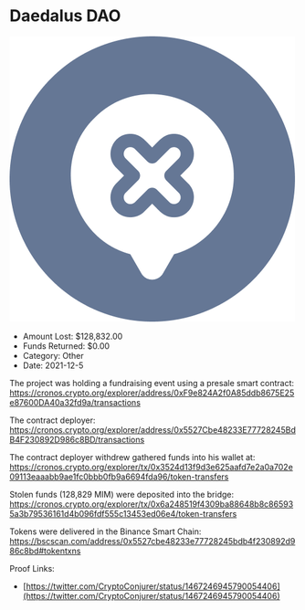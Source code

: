 # Daedalus DAO
![Daedalus DAO](/rektimages/Daedalus-DAO.png)
- Amount Lost: $128,832.00
- Funds Returned: $0.00
- Category: Other
- Date: 2021-12-5

The project was holding a fundraising event using a presale smart contract:  
https://cronos.crypto.org/explorer/address/0xF9e824A2f0A85ddb8675E25e87600DA40a32fd9a/transactions  
  
The contract deployer:  
https://cronos.crypto.org/explorer/address/0x5527Cbe48233E77728245BdB4F230892D986c8BD/transactions  
  
The contract deployer withdrew gathered funds into his wallet at:  
https://cronos.crypto.org/explorer/tx/0x3524d13f9d3e625aafd7e2a0a702e09113eaaabb9ae1fc0bbb0fb9a6694fda96/token-transfers  
  
Stolen funds (128,829 MIM) were deposited into the bridge:  
https://cronos.crypto.org/explorer/tx/0x6a248519f4309ba88648b8c865935a3b79536161d4b096fdf555c13453ed06e4/token-transfers  
  
Tokens were delivered in the Binance Smart Chain:  
https://bscscan.com/address/0x5527cbe48233e77728245bdb4f230892d986c8bd#tokentxns


Proof Links:
- [https://twitter.com/CryptoConjurer/status/1467246945790054406](https://twitter.com/CryptoConjurer/status/1467246945790054406)


